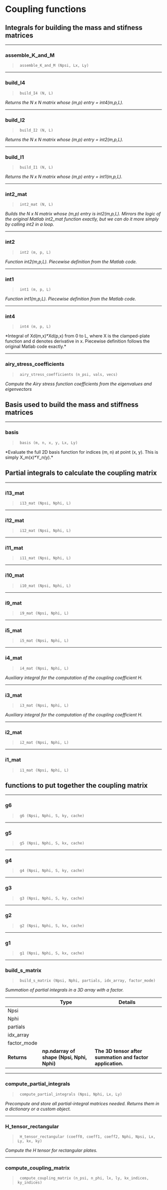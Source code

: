 # Coupling functions


<!-- WARNING: THIS FILE WAS AUTOGENERATED! DO NOT EDIT! -->

## Integrals for building the mass and stifness matrices

------------------------------------------------------------------------

### assemble_K_and_M

>      assemble_K_and_M (Npsi, Lx, Ly)

------------------------------------------------------------------------

### build_I4

>      build_I4 (N, L)

*Returns the N x N matrix whose (m,p) entry = int4(m,p,L).*

------------------------------------------------------------------------

### build_I2

>      build_I2 (N, L)

*Returns the N x N matrix whose (m,p) entry = int2(m,p,L).*

------------------------------------------------------------------------

### build_I1

>      build_I1 (N, L)

*Returns the N x N matrix whose (m,p) entry = int1(m,p,L).*

------------------------------------------------------------------------

### int2_mat

>      int2_mat (N, L)

*Builds the N x N matrix whose (m,p) entry is int2(m,p,L). Mirrors the
logic of the original Matlab int2_mat function exactly, but we can do it
more simply by calling int2 in a loop.*

------------------------------------------------------------------------

### int2

>      int2 (m, p, L)

*Function int2(m,p,L). Piecewise definition from the Matlab code.*

------------------------------------------------------------------------

### int1

>      int1 (m, p, L)

*Function int1(m,p,L). Piecewise definition from the Matlab code.*

------------------------------------------------------------------------

### int4

>      int4 (m, p, L)

*Integral of Xd(m,x)*Xd(p,x) from 0 to L, where X is the clamped-plate
function and d denotes derivative in x. Piecewise definition follows the
original Matlab code exactly.\*

------------------------------------------------------------------------

### airy_stress_coefficients

>      airy_stress_coefficients (n_psi, vals, vecs)

*Compute the Airy stress function coefficients from the eigenvalues and
eigenvectors*

## Basis used to build the mass and stiffness matrices

------------------------------------------------------------------------

### basis

>      basis (m, n, x, y, Lx, Ly)

*Evaluate the full 2D basis function for indices (m, n) at point (x, y).
This is simply X_m(x)*Y_n(y).\*

## Partial integrals to calculate the coupling matrix

------------------------------------------------------------------------

### i13_mat

>      i13_mat (Npsi, Nphi, L)

------------------------------------------------------------------------

### i12_mat

>      i12_mat (Npsi, Nphi, L)

------------------------------------------------------------------------

### i11_mat

>      i11_mat (Npsi, Nphi, L)

------------------------------------------------------------------------

### i10_mat

>      i10_mat (Npsi, Nphi, L)

------------------------------------------------------------------------

### i9_mat

>      i9_mat (Npsi, Nphi, L)

------------------------------------------------------------------------

### i5_mat

>      i5_mat (Npsi, Nphi, L)

------------------------------------------------------------------------

### i4_mat

>      i4_mat (Npsi, Nphi, L)

*Auxiliary integral for the computation of the coupling coefficient H.*

------------------------------------------------------------------------

### i3_mat

>      i3_mat (Npsi, Nphi, L)

*Auxiliary integral for the computation of the coupling coefficient H.*

------------------------------------------------------------------------

### i2_mat

>      i2_mat (Npsi, Nphi, L)

------------------------------------------------------------------------

### i1_mat

>      i1_mat (Npsi, Nphi, L)

## functions to put together the coupling matrix

------------------------------------------------------------------------

### g6

>      g6 (Npsi, Nphi, S, ky, cache)

------------------------------------------------------------------------

### g5

>      g5 (Npsi, Nphi, S, kx, cache)

------------------------------------------------------------------------

### g4

>      g4 (Npsi, Nphi, S, ky, cache)

------------------------------------------------------------------------

### g3

>      g3 (Npsi, Nphi, S, ky, cache)

------------------------------------------------------------------------

### g2

>      g2 (Npsi, Nphi, S, kx, cache)

------------------------------------------------------------------------

### g1

>      g1 (Npsi, Nphi, S, kx, cache)

------------------------------------------------------------------------

### build_s_matrix

>      build_s_matrix (Npsi, Nphi, partials, idx_array, factor_mode)

*Summation of partial integrals in a 3D array with a factor.*

<table>
<colgroup>
<col style="width: 9%" />
<col style="width: 38%" />
<col style="width: 52%" />
</colgroup>
<thead>
<tr class="header">
<th></th>
<th><strong>Type</strong></th>
<th><strong>Details</strong></th>
</tr>
</thead>
<tbody>
<tr class="odd">
<td>Npsi</td>
<td></td>
<td></td>
</tr>
<tr class="even">
<td>Nphi</td>
<td></td>
<td></td>
</tr>
<tr class="odd">
<td>partials</td>
<td></td>
<td></td>
</tr>
<tr class="even">
<td>idx_array</td>
<td></td>
<td></td>
</tr>
<tr class="odd">
<td>factor_mode</td>
<td></td>
<td></td>
</tr>
<tr class="even">
<td><strong>Returns</strong></td>
<td><strong>np.ndarray of shape (Npsi, Nphi, Nphi)</strong></td>
<td><strong>The 3D tensor after summation and factor
application.</strong></td>
</tr>
</tbody>
</table>

------------------------------------------------------------------------

### compute_partial_integrals

>      compute_partial_integrals (Npsi, Nphi, Lx, Ly)

*Precompute and store all partial-integral matrices needed. Returns them
in a dictionary or a custom object.*

------------------------------------------------------------------------

### H_tensor_rectangular

>      H_tensor_rectangular (coeff0, coeff1, coeff2, Nphi, Npsi, Lx, Ly, kx, ky)

*Compute the H tensor for rectangular plates.*

------------------------------------------------------------------------

### compute_coupling_matrix

>      compute_coupling_matrix (n_psi, n_phi, lx, ly, kx_indices, ky_indices)
